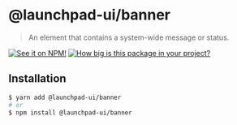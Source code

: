 # @launchpad-ui/banner

> An element that contains a system-wide message or status.

[![See it on NPM!](https://img.shields.io/npm/v/@launchpad-ui/banner?style=for-the-badge)](https://www.npmjs.com/package/@launchpad-ui/banner)
[![How big is this package in your project?](https://img.shields.io/bundlephobia/minzip/@launchpad-ui/banner?style=for-the-badge)](https://bundlephobia.com/result?p=@launchpad-ui/banner)

## Installation

```sh
$ yarn add @launchpad-ui/banner
# or
$ npm install @launchpad-ui/banner
```
